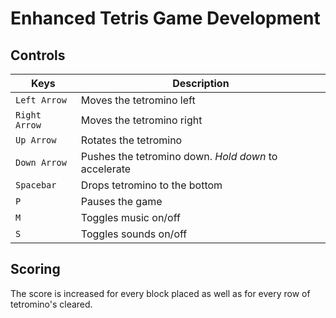 ﻿# Enhanced Tetris Game Development

## Controls

| Keys          | Description                                          |
|---------------|------------------------------------------------------|
| `Left Arrow`  | Moves the tetromino left                             |
| `Right Arrow` | Moves the tetromino right                            |
| `Up Arrow`    | Rotates the tetromino                                |
| `Down Arrow`  | Pushes the tetromino down. *Hold down* to accelerate |
| `Spacebar`    | Drops tetromino to the bottom                        |
| `P`           | Pauses the game                                      |
| `M`           | Toggles music on/off                                 |
| `S`           | Toggles sounds on/off                                |

## Scoring

The score is increased for every block placed as well as for every row of tetromino's cleared.
